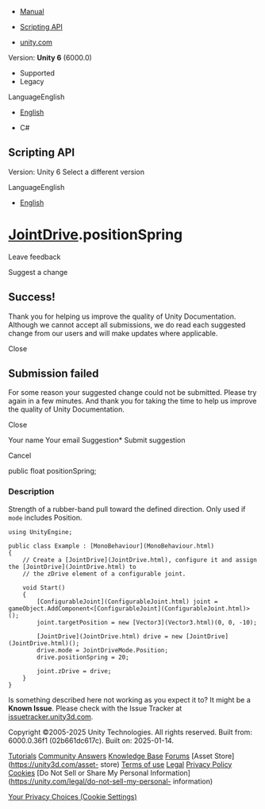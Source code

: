 [ ]()

  * [Manual](../Manual/index.html)
  * [Scripting API](../ScriptReference/index.html)

  * [unity.com](https://unity.com/)

Version: **Unity 6** (6000.0)

  * Supported
  * Legacy

LanguageEnglish

  * [English]()

  * C#

[ ](https://docs.unity3d.com)

## Scripting API

Version: Unity 6 Select a different version

LanguageEnglish

  * [English]()

#  [JointDrive](JointDrive.html).positionSpring

Leave feedback

Suggest a change

## Success!

Thank you for helping us improve the quality of Unity Documentation. Although
we cannot accept all submissions, we do read each suggested change from our
users and will make updates where applicable.

Close

## Submission failed

For some reason your suggested change could not be submitted. Please <a>try
again</a> in a few minutes. And thank you for taking the time to help us
improve the quality of Unity Documentation.

Close

Your name Your email Suggestion* Submit suggestion

Cancel

[ ]()

public float positionSpring;

### Description

Strength of a rubber-band pull toward the defined direction. Only used if
`mode` includes Position.

    
    
    using UnityEngine;  
      
    public class Example : [MonoBehaviour](MonoBehaviour.html)
    {
        // Create a [JointDrive](JointDrive.html), configure it and assign the [JointDrive](JointDrive.html) to
        // the zDrive element of a configurable joint.  
      
        void Start()
        {
            [ConfigurableJoint](ConfigurableJoint.html) joint = gameObject.AddComponent<[ConfigurableJoint](ConfigurableJoint.html)>();
            joint.targetPosition = new [Vector3](Vector3.html)(0, 0, -10);  
      
            [JointDrive](JointDrive.html) drive = new [JointDrive](JointDrive.html)();
            drive.mode = JointDriveMode.Position;
            drive.positionSpring = 20;  
      
            joint.zDrive = drive;
        }
    }
    

Is something described here not working as you expect it to? It might be a
**Known Issue**. Please check with the Issue Tracker at
[issuetracker.unity3d.com](https://issuetracker.unity3d.com).

Copyright ©2005-2025 Unity Technologies. All rights reserved. Built from:
6000.0.36f1 (02b661dc617c). Built on: 2025-01-14.

[Tutorials](https://unity3d.com/learn) [Community
Answers](https://answers.unity3d.com) [Knowledge
Base](https://support.unity3d.com/hc/en-us)
[Forums](https://forum.unity3d.com) [Asset Store](https://unity3d.com/asset-
store) [Terms of use](https://docs.unity3d.com/Manual/TermsOfUse.html)
[Legal](https://unity.com/legal) [Privacy
Policy](https://unity.com/legal/privacy-policy)
[Cookies](https://unity.com/legal/cookie-policy) [Do Not Sell or Share My
Personal Information](https://unity.com/legal/do-not-sell-my-personal-
information)

[Your Privacy Choices (Cookie Settings)](javascript:void\(0\);)

